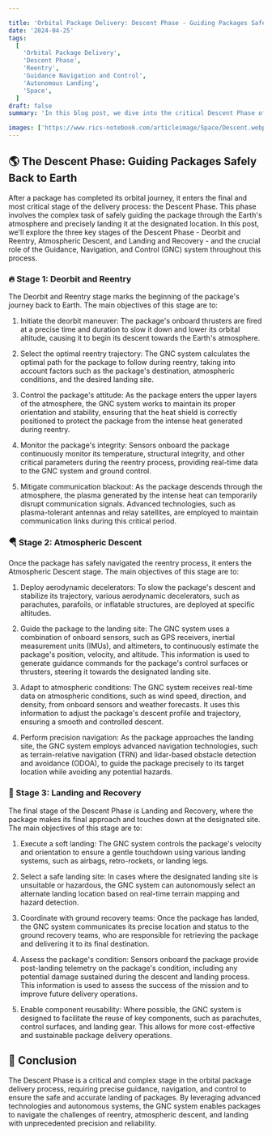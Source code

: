 ```yaml
---

title: 'Orbital Package Delivery: Descent Phase - Guiding Packages Safely Back to Earth'
date: '2024-04-25'
tags:
  [
    'Orbital Package Delivery',
    'Descent Phase',
    'Reentry',
    'Guidance Navigation and Control',
    'Autonomous Landing',
    'Space',
  ]
draft: false
summary: 'In this blog post, we dive into the critical Descent Phase of orbital package delivery. Learn about the challenges of reentry, the role of the Guidance, Navigation, and Control (GNC) system, and the technologies enabling precise and autonomous landing of packages.'

images: ['https://www.rics-notebook.com/articleimage/Space/Descent.webp']
---
```


## 🌎 The Descent Phase: Guiding Packages Safely Back to Earth

After a package has completed its orbital journey, it enters the final and most critical stage of the delivery process: the Descent Phase. This phase involves the complex task of safely guiding the package through the Earth's atmosphere and precisely landing it at the designated location. In this post, we'll explore the three key stages of the Descent Phase - Deorbit and Reentry, Atmospheric Descent, and Landing and Recovery - and the crucial role of the Guidance, Navigation, and Control (GNC) system throughout this process.

### 🔥 Stage 1: Deorbit and Reentry

The Deorbit and Reentry stage marks the beginning of the package's journey back to Earth. The main objectives of this stage are to:

1. Initiate the deorbit maneuver: The package's onboard thrusters are fired at a precise time and duration to slow it down and lower its orbital altitude, causing it to begin its descent towards the Earth's atmosphere.

2. Select the optimal reentry trajectory: The GNC system calculates the optimal path for the package to follow during reentry, taking into account factors such as the package's destination, atmospheric conditions, and the desired landing site.

3. Control the package's attitude: As the package enters the upper layers of the atmosphere, the GNC system works to maintain its proper orientation and stability, ensuring that the heat shield is correctly positioned to protect the package from the intense heat generated during reentry.

4. Monitor the package's integrity: Sensors onboard the package continuously monitor its temperature, structural integrity, and other critical parameters during the reentry process, providing real-time data to the GNC system and ground control.

5. Mitigate communication blackout: As the package descends through the atmosphere, the plasma generated by the intense heat can temporarily disrupt communication signals. Advanced technologies, such as plasma-tolerant antennas and relay satellites, are employed to maintain communication links during this critical period.

### 🪂 Stage 2: Atmospheric Descent

Once the package has safely navigated the reentry process, it enters the Atmospheric Descent stage. The main objectives of this stage are to:

1. Deploy aerodynamic decelerators: To slow the package's descent and stabilize its trajectory, various aerodynamic decelerators, such as parachutes, parafoils, or inflatable structures, are deployed at specific altitudes.

2. Guide the package to the landing site: The GNC system uses a combination of onboard sensors, such as GPS receivers, inertial measurement units (IMUs), and altimeters, to continuously estimate the package's position, velocity, and altitude. This information is used to generate guidance commands for the package's control surfaces or thrusters, steering it towards the designated landing site.

3. Adapt to atmospheric conditions: The GNC system receives real-time data on atmospheric conditions, such as wind speed, direction, and density, from onboard sensors and weather forecasts. It uses this information to adjust the package's descent profile and trajectory, ensuring a smooth and controlled descent.

4. Perform precision navigation: As the package approaches the landing site, the GNC system employs advanced navigation technologies, such as terrain-relative navigation (TRN) and lidar-based obstacle detection and avoidance (ODOA), to guide the package precisely to its target location while avoiding any potential hazards.

### 🎯 Stage 3: Landing and Recovery

The final stage of the Descent Phase is Landing and Recovery, where the package makes its final approach and touches down at the designated site. The main objectives of this stage are to:

1. Execute a soft landing: The GNC system controls the package's velocity and orientation to ensure a gentle touchdown using various landing systems, such as airbags, retro-rockets, or landing legs.

2. Select a safe landing site: In cases where the designated landing site is unsuitable or hazardous, the GNC system can autonomously select an alternate landing location based on real-time terrain mapping and hazard detection.

3. Coordinate with ground recovery teams: Once the package has landed, the GNC system communicates its precise location and status to the ground recovery teams, who are responsible for retrieving the package and delivering it to its final destination.

4. Assess the package's condition: Sensors onboard the package provide post-landing telemetry on the package's condition, including any potential damage sustained during the descent and landing process. This information is used to assess the success of the mission and to improve future delivery operations.

5. Enable component reusability: Where possible, the GNC system is designed to facilitate the reuse of key components, such as parachutes, control surfaces, and landing gear. This allows for more cost-effective and sustainable package delivery operations.

## 🎉 Conclusion

The Descent Phase is a critical and complex stage in the orbital package delivery process, requiring precise guidance, navigation, and control to ensure the safe and accurate landing of packages. By leveraging advanced technologies and autonomous systems, the GNC system enables packages to navigate the challenges of reentry, atmospheric descent, and landing with unprecedented precision and reliability.
